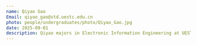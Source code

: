 ```yaml
---
name: Qiyao Gao
Email: qiyao_gao@std.uestc.edu.cn
photo: people/undergraduates/photo/Qiyao_Gao.jpg
date: 2025-09-01
description: Qiyao majors in Electronic Information Engineering at UESTC. His research interest lies in applying deep learning to materials science.
---
```

